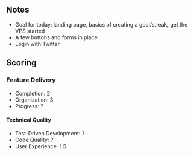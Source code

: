 ## Notes

* Goal for today: landing page, basics of creating a goal/streak, get the VPS started
* A few buttons and forms in place
* Login with Twitter

## Scoring

### Feature Delivery

* Completion: 2
* Organization: 3
* Progress: ?

#### Technical Quality

* Test-Driven Development: 1
* Code Quality: ?
* User Experience: 1.5
